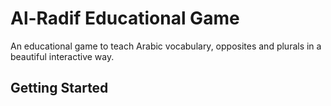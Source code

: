 # Al-Radif Educational Game

An educational game to teach Arabic vocabulary, opposites and plurals in a beautiful interactive way.

## Getting Started
